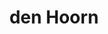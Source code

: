 ---
plaats: "den Hoorn"
naam: "Naam"
title: "den Hoorn"
afbeelding: "/images/.jpg"
tags: ["molens"]
---